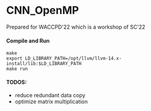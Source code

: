 # CNN_OpenMP
Prepared for WACCPD'22 which is a workshop of SC'22

#### Compile and Run
```
make
export LD_LIBRARY_PATH=/opt/llvm/llvm-14.x-install/lib:$LD_LIBRARY_PATH
make run
```

#### TODOS:
- reduce redundant data copy
- optimize matrix multiplication
